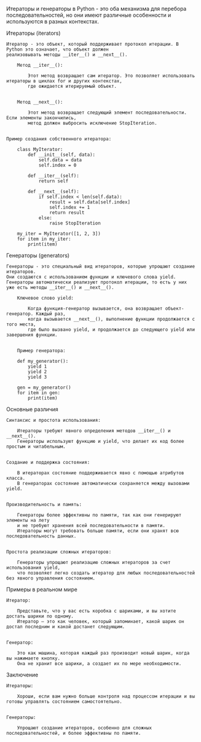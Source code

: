 

Итераторы и генераторы в Python - это оба механизма для перебора последовательностей, 
но они имеют различные особенности и используются в разных контекстах.


Итераторы (iterators)

    Итератор - это объект, который поддерживает протокол итерации. В Python это означает, что объект должен
    реализовывать методы __iter__() и __next__().
    
        Метод __iter__(): 
        
            Этот метод возвращает сам итератор. Это позволяет использовать итераторы в циклах for и других контекстах, 
            где ожидается итерируемый объект.
    
    
        Метод __next__(): 
        
            Этот метод возвращает следующий элемент последовательности. Если элементы закончились, 
            метод должен выбросить исключение StopIteration.
    
    
    Пример создания собственного итератора:
        
        class MyIterator:
            def __init__(self, data):
                self.data = data
                self.index = 0
        
            def __iter__(self):
                return self
        
            def __next__(self):
                if self.index < len(self.data):
                    result = self.data[self.index]
                    self.index += 1
                    return result
                else:
                    raise StopIteration
        
        my_iter = MyIterator([1, 2, 3])
        for item in my_iter:
            print(item)



Генераторы (generators)

    Генераторы - это специальный вид итераторов, которые упрощают создание итераторов.
    Они создаются с использованием функции и ключевого слова yield. 
    Генераторы автоматически реализуют протокол итерации, то есть у них уже есть методы __iter__() и __next__().
    
        Ключевое слово yield: 
        
            Когда функция-генератор вызывается, она возвращает объект-генератор. Каждый раз, 
            когда вызывается __next__(), выполнение функции продолжается с того места, 
            где было вызвано yield, и продолжается до следующего yield или завершения функции.
    
    
        Пример генератора:
            
        def my_generator():
            yield 1
            yield 2
            yield 3
        
        gen = my_generator()
        for item in gen:
            print(item)



Основные различия

    Синтаксис и простота использования:
    
        Итераторы требуют явного определения методов __iter__() и __next__().
        Генераторы используют функцию и yield, что делает их код более простым и читабельным.


    Создание и поддержка состояния:
    
        В итераторах состояние поддерживается явно с помощью атрибутов класса.
        В генераторах состояние автоматически сохраняется между вызовами yield.


    Производительность и память:

        Генераторы более эффективны по памяти, так как они генерируют элементы на лету 
        и не требуют хранения всей последовательности в памяти.
        Итераторы могут требовать больше памяти, если они хранят всю последовательность данных.


    Простота реализации сложных итераторов:

        Генераторы упрощают реализацию сложных итераторов за счет использования yield, 
        что позволяет легко создать итератор для любых последовательностей без явного управления состоянием.



Примеры в реальном мире

    Итератор: 
        
        Представьте, что у вас есть коробка с шариками, и вы хотите достать шарики по одному. 
        Итератор — это как человек, который запоминает, какой шарик он достал последним и какой достанет следующим.
    

    Генератор: 

        Это как машина, которая каждый раз производит новый шарик, когда вы нажимаете кнопку. 
        Она не хранит все шарики, а создает их по мере необходимости.



Заключение

    Итераторы: 
    
        Хороши, если вам нужно больше контроля над процессом итерации и вы готовы управлять состоянием самостоятельно.
    

    Генераторы: 

        Упрощают создание итераторов, особенно для сложных последовательностей, и более эффективны по памяти.